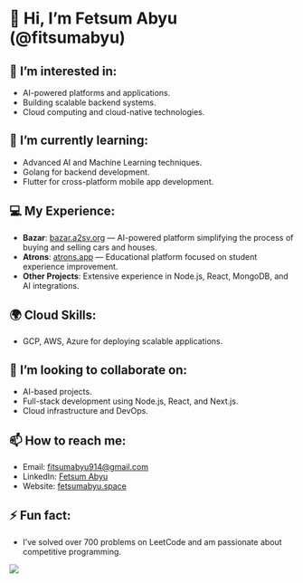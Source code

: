 # 👋 Hi, I’m Fetsum Abyu (@fitsumabyu)

## 👀 I’m interested in:
- AI-powered platforms and applications.
- Building scalable backend systems.
- Cloud computing and cloud-native technologies.

## 🌱 I’m currently learning:
- Advanced AI and Machine Learning techniques.
- Golang for backend development.
- Flutter for cross-platform mobile app development.

## 💻 My Experience:
- **Bazar**: [bazar.a2sv.org](https://bazar.a2sv.org) — AI-powered platform simplifying the process of buying and selling cars and houses.
- **Atrons**: [atrons.app](https://atrons.app) — Educational platform focused on student experience improvement.
- **Other Projects**: Extensive experience in Node.js, React, MongoDB, and AI integrations.

## 🌍 Cloud Skills:
- GCP, AWS, Azure for deploying scalable applications.

## 🤝 I’m looking to collaborate on:
- AI-based projects.
- Full-stack development using Node.js, React, and Next.js.
- Cloud infrastructure and DevOps.

## 📫 How to reach me:
- Email: fitsumabyu914@gmail.com
- LinkedIn: [Fetsum Abyu](https://www.linkedin.com/in/fetsum-abyu/)
- Website: [fetsumabyu.space](https://fetsumabyu.space)

## ⚡ Fun fact:
- I’ve solved over 700 problems on LeetCode and am passionate about competitive programming.

<img src ="https://github-readme-stats.vercel.app/api?username=eyosiasbitsu&&show_icons=true&title_color=ffffff&icon_color=bb2acf&text_color=daf7dc&bg_color=151515" />
